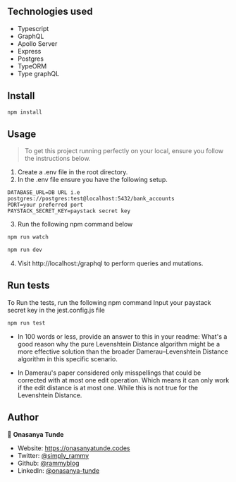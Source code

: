 ## Technologies used

- Typescript
- GraphQL
- Apollo Server
- Express
- Postgres
- TypeORM
- Type graphQL

## Install

```sh
npm install
```

## Usage

> To get this project running perfectly on your local, ensure you follow the instructions below.

1. Create a .env file in the root directory.
2. In the .env file ensure you have the following setup.

```
DATABASE_URL=DB URL i.e postgres://postgres:test@localhost:5432/bank_accounts
PORT=your preferred port
PAYSTACK_SECRET_KEY=paystack secret key
```

3. Run the following npm command below

```sh
npm run watch
```

```sh
npm run dev
```

4. Visit http://localhost:<PORT>/graphql to perform queries and mutations.

## Run tests

To Run the tests, run the following npm command
Input your paystack secret key in the jest.config.js file

```sh
npm run test
```

- In 100 words or less, provide an answer to this in your readme: What's a good reason why the pure Levenshtein Distance algorithm might be a more effective solution than the broader Damerau–Levenshtein Distance algorithm in this specific scenario.

* In Damerau's paper considered only misspellings that could be corrected with at most one edit operation. Which means it can only work if the edit distance is at most one. While this is not true for the Levenshtein Distance.

## Author

👤 **Onasanya Tunde**

- Website: https://onasanyatunde.codes
- Twitter: [@simply_rammy](https://twitter.com/simply_rammy)
- Github: [@rammyblog](https://github.com/rammyblog)
- LinkedIn: [@onasanya-tunde](https://linkedin.com/in/onasanya-tunde)
